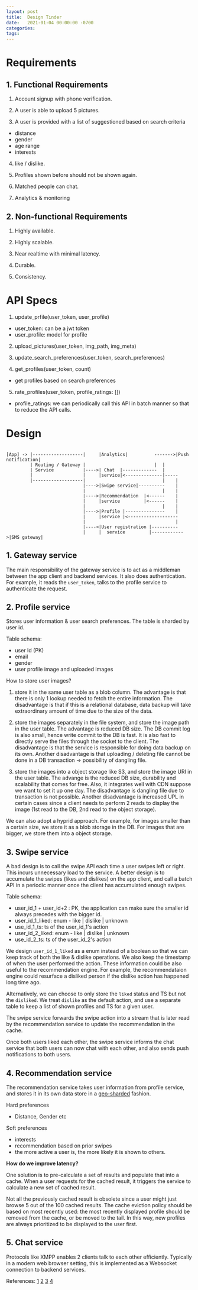 ```yaml
---
layout: post
title:  Design Tinder
date:   2021-01-04 00:00:00 -0700
categories:
tags:
---
```


# Requirements

## 1. Functional Requirements

1. Account signup with phone verification.

2. A user is able to upload 5 pictures.

3. A user is provided with a list of suggestioned based on search criteria
  - distance
  - gender
  - age range
  - interests

4. like / dislike.

5. Profiles shown before should not be shown again.

6. Matched people can chat.

7. Analytics & monitoring

## 2. Non-functional Requirements

1. Highly available.

2. Highly scalable.

3. Near realtime with minimal latency.

4. Durable.

5. Consistency.

# API Specs

1. update_prfile(user_token, user_profile)
  - user_token: can be a jwt token
  - user_profile: model for profile

2. upload_pictures(user_token, img_path, img_meta)

3. update_search_preferences(user_token, search_preferences)

4. get_profiles(user_token, count)
  - get profiles based on search preferences

5. rate_profiles(user_token, profile_ratings: [])
  - profile_ratings: we can periodically call this API in batch manner so that
  to reduce the API calls.

# Design

```

[App] -> |-------------------|     |Analytics|          ------->|Push notification|
         | Routing / Gateway |                          |  |
         | Service           |---->| Chat  |-------------  |
         |                   |     |service|<--------------|-----
         |-------------------|                             |    |
                             |---->|Swipe service|----------    |
                             |                             |    |
                             |---->|Recommendation  |<------    |
                             |     |service         |<------    |
                             |                             |    |
                             |---->|Profile |---------------    |
                             |     |service |<-------------------
                             |                                  |
                             |---->|User registration |----------
                             |     |  service         |------------>|SMS gateway|

```

## 1. Gateway service

The main responsibility of the gateway service is to act as a middleman between
the app client and backend services. It also does authentication. For example, it 
reads the `user_token`, talks to the profile service to authenticate the request.

## 2. Profile service 

Stores user information & user search preferences. The table is sharded by user id.

Table schema:
- user Id (PK)
- email
- gender
- user profile image and uploaded images

How to store user images?

1. store it in the same user table as a blob column. The advantage is that there
is only 1 lookup needed to fetch the entire information. The disadvantage is that
if this is a relational database, data backup will take extraordinary amount of 
time due to the size of the data.

2. store the images separately in the file system, and store the image path in the 
user table. The advantage is reduced DB size. The DB commit log is also small, hence
write commit to the DB is fast. It is also fast to directly serve the files through
the socket to the client. The disadvantage is that the service is responsible for
doing data backup on its own. Another disadvantage is that uploading / deleting file
cannot be done in a DB transaction -> possibility of dangling file.

3. store the images into a object storage like S3, and store the image URI in the
user table. The advange is the reduced DB size, durability and scalability that 
comes for free. Also, it integrates well with CDN suppose we want to set it up 
one day. The disadvantage is dangling file due to transaction is not possible. 
Another disadvantage is increased UPL in certain cases since a client needs to 
perform 2 reads to display the image (1st read to the DB, 2nd read to the object
storage).

We can also adopt a hyprid approach. For example, for images smaller than a certain
size, we store it as a blob storage in the DB. For images that are bigger, we store
them into a object storage.

## 3. Swipe service

A bad design is to call the swipe API each time a user swipes left or right. This 
incurs unnecessary load to the service. A better design is to accumulate the swipes 
(likes and dislikes) on the app client, and call a batch API in a periodic manner
once the client has accumulated enough swipes.

Table schema:
- user_id_1 + user_id+2 : PK, the application can make sure the smaller id always precedes
    with the bigger id.
- user_id_1_liked: enum - like | dislike | unknown
- use_id_1_ts: ts of the user_id_1's action
- user_id_2_liked: enum - like | dislike | unknown
- use_id_2_ts: ts of the user_id_2's action

We design `user_id_1_liked` as a enum instead of a boolean so that we can keep 
track of both the like & dislike operations. We also keep the timestamp of when 
the user performed the action. These information could be also useful to the 
recommendation engine. For example, the recommendataion engine could resurface 
a disliked person if the dislike action has happened long time ago.

Alternatively, we can choose to only store the `liked` status and TS but not the
`disliked`. We treat `dislike` as the default action, and use a separate table
to keep a list of shown profiles and TS for a given user.

The swipe service forwards the swipe action into a stream that is later read by
the recommendation service to update the recommendation in the cache.

Once both users liked each other, the swipe service informs the chat service
that both users can now chat with each other, and also sends push notifications
to both users.

## 4. Recommendation service

The recommendation service takes user information from profile service, and stores
it in its own data store in a [geo-sharded](https://s2geometry.io/) fashion.

Hard preferences
- Distance, Gender etc

Soft preferences
- interests
- recommendation based on prior swipes
- the more active a user is, the more likely it is shown to others.

**How do we improve latency?**

One solution is to pre-calculate a set of results and populate that into a cache.
When a user requests for the cached result, it triggers the service to calculate a
new set of cached result.

Not all the previously cached result is obsolete since a user might just browse
5 out of the 100 cached results. The cache eviction policy should be based on
most recently used: the most recently displayed profile should be removed from the
cache, or be moved to the tail. In this way, new profiles are always prioritized to
be displayed to the user first.

## 5. Chat service

Protocols like XMPP enables 2 clients talk to each other efficiently. Typically
in a modern web browser setting, this is implemented as a Websocket connection to
backend services.

References:
[1](https://www.youtube.com/watch?v=XFQIW2R_Klk&feature=emb_logo)
[2](https://www.youtube.com/watch?v=nBdTBDJNOh8)
[3](https://www.youtube.com/watch?v=tndzLznxq40)
[4](https://s2geometry.io/)

